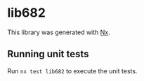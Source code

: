 # lib682

This library was generated with [Nx](https://nx.dev).

## Running unit tests

Run `nx test lib682` to execute the unit tests.
